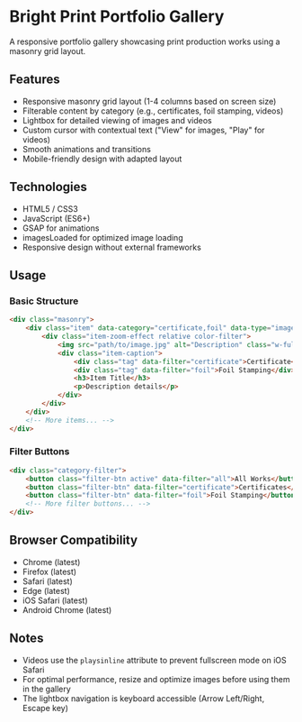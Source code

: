 # Bright Print Portfolio Gallery

A responsive portfolio gallery showcasing print production works using a masonry grid layout.

## Features

- Responsive masonry grid layout (1-4 columns based on screen size)
- Filterable content by category (e.g., certificates, foil stamping, videos)
- Lightbox for detailed viewing of images and videos
- Custom cursor with contextual text ("View" for images, "Play" for videos)
- Smooth animations and transitions
- Mobile-friendly design with adapted layout

## Technologies

- HTML5 / CSS3
- JavaScript (ES6+)
- GSAP for animations
- imagesLoaded for optimized image loading
- Responsive design without external frameworks

## Usage

### Basic Structure

```html
<div class="masonry">
    <div class="item" data-category="certificate,foil" data-type="image" data-src="path/to/image.jpg">
        <div class="item-zoom-effect relative color-filter">
            <img src="path/to/image.jpg" alt="Description" class="w-full"/>
            <div class="item-caption">
                <div class="tag" data-filter="certificate">Certificate</div>
                <div class="tag" data-filter="foil">Foil Stamping</div>
                <h3>Item Title</h3>
                <p>Description details</p>
            </div>
        </div>
    </div>
    <!-- More items... -->
</div>
```

### Filter Buttons

```html
<div class="category-filter">
    <button class="filter-btn active" data-filter="all">All Works</button>
    <button class="filter-btn" data-filter="certificate">Certificates</button>
    <button class="filter-btn" data-filter="foil">Foil Stamping</button>
    <!-- More filter buttons... -->
</div>
```

## Browser Compatibility

- Chrome (latest)
- Firefox (latest)
- Safari (latest)
- Edge (latest)
- iOS Safari (latest)
- Android Chrome (latest)

## Notes

- Videos use the `playsinline` attribute to prevent fullscreen mode on iOS Safari
- For optimal performance, resize and optimize images before using them in the gallery
- The lightbox navigation is keyboard accessible (Arrow Left/Right, Escape key)